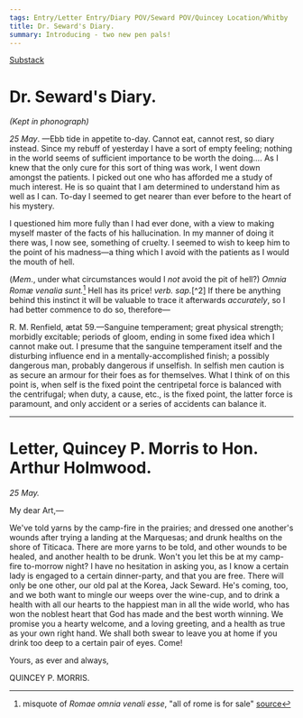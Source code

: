 ```yaml
---
tags: Entry/Letter Entry/Diary POV/Seward POV/Quincey Location/Whitby
title: Dr. Seward's Diary.
summary: Introducing - two new pen pals!
---
```


[Substack](https://draculadaily.substack.com/p/dracula-may-25-027)

# Dr. Seward's Diary.

_(Kept in phonograph)_

_25 May_. —Ebb tide in appetite to-day. Cannot eat, cannot rest, so diary instead. Since my rebuff of yesterday I have a sort of empty feeling; nothing in the world seems of sufficient importance to be worth the doing…. As I knew that the only cure for this sort of thing was work, I went down amongst the patients. I picked out one who has afforded me a study of much interest. He is so quaint that I am determined to understand him as well as I can. To-day I seemed to get nearer than ever before to the heart of his mystery.

I questioned him more fully than I had ever done, with a view to making myself master of the facts of his hallucination. In my manner of doing it there was, I now see, something of cruelty. I seemed to wish to keep him to the point of his madness—a thing which I avoid with the patients as I would the mouth of hell.

(_Mem_., under what circumstances would I _not_ avoid the pit of hell?) _Omnia Romæ venalia sunt._[^1] Hell has its price! _verb. sap._[^2] If there be anything behind this instinct it will be valuable to trace it afterwards _accurately_, so I had better commence to do so, therefore—

R. M. Renfield, ætat 59.—Sanguine temperament; great physical strength; morbidly excitable; periods of gloom, ending in some fixed idea which I cannot make out. I presume that the sanguine temperament itself and the disturbing influence end in a mentally-accomplished finish; a possibly dangerous man, probably dangerous if unselfish. In selfish men caution is as secure an armour for their foes as for themselves. What I think of on this point is, when self is the fixed point the centripetal force is balanced with the centrifugal; when duty, a cause, etc., is the fixed point, the latter force is paramount, and only accident or a series of accidents can balance it.

---

# Letter, Quincey P. Morris to Hon. Arthur Holmwood.

_25 May._

My dear Art,—

We've told yarns by the camp-fire in the prairies; and dressed one another's wounds after trying a landing at the Marquesas; and drunk healths on the shore of Titicaca. There are more yarns to be told, and other wounds to be healed, and another health to be drunk. Won't you let this be at my camp-fire to-morrow night? I have no hesitation in asking you, as I know a certain lady is engaged to a certain dinner-party, and that you are free. There will only be one other, our old pal at the Korea, Jack Seward. He's coming, too, and we both want to mingle our weeps over the wine-cup, and to drink a health with all our hearts to the happiest man in all the wide world, who has won the noblest heart that God has made and the best worth winning. We promise you a hearty welcome, and a loving greeting, and a health as true as your own right hand. We shall both swear to leave you at home if you drink too deep to a certain pair of eyes. Come!

Yours, as ever and always,

QUINCEY P. MORRIS.

[^1]: misquote of _Romae omnia venali esse_, "all of rome is for sale" [source](https://andrewhickey500songs.tumblr.com/post/685230017545994240/probably-the-thing-from-the-new-annotated)

[^1]: _verbum sapienti_, word to the wise
